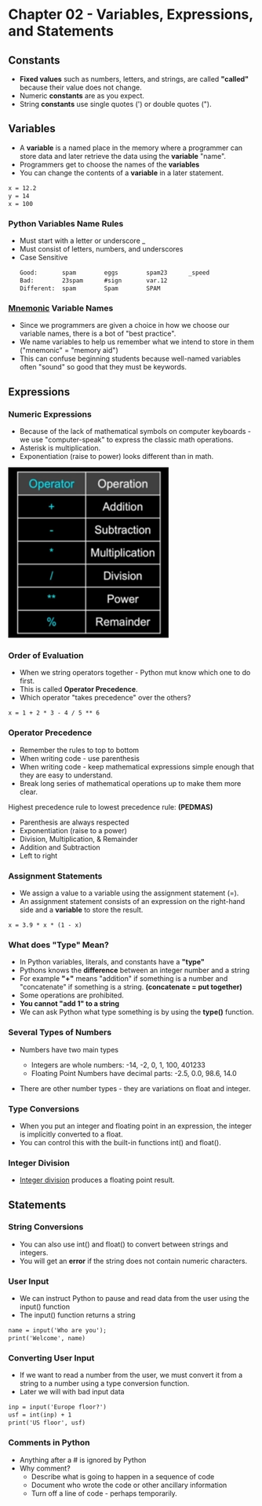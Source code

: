 # Chapter 02 - Variables, Expressions, and Statements

## Constants

- **Fixed values** such as numbers, letters, and strings, are called **"called"** because their value does not change.
- Numeric **constants** are as you expect.
- String **constants** use single quotes (') or double quotes (").

## Variables

- A **variable** is a named place in the memory where a programmer can store data and later retrieve the data using the **variable** "name".
- Programmers get to choose the names of the **variables**
- You can change the contents of a **variable** in a later statement.
```
x = 12.2
y = 14
x = 100
```

### Python Variables Name Rules

- Must start with a letter or underscore _
- Must consist of letters, numbers, and underscores
- Case Sensitive
    ```
    Good:       spam        eggs        spam23      _speed
    Bad:        23spam      #sign       var.12
    Different:  spam        Spam        SPAM
    ```

### [Mnemonic](https://en.wikipedia.org/wiki/Mnemonic) Variable Names

- Since we programmers are given a choice in how we choose our variable names, there is a bot of "best practice".
- We name variables to help us remember what we intend to store in them ("mnemonic" = "memory aid")
- This can confuse beginning students because well-named variables often "sound" so good that they must be keywords.

## Expressions

### Numeric Expressions

- Because of the lack of mathematical symbols on computer keyboards - we use "computer-speak" to express the classic math operations.
- Asterisk is multiplication.
- Exponentiation (raise to power) looks different than in math.

![Expressions](../assets/operators.png)

### Order of Evaluation

- When we string operators together - Python mut know which one to do first.
- This is called **Operator Precedence**.
- Which operator "takes precedence" over the others?

```
x = 1 + 2 * 3 - 4 / 5 ** 6
```

### Operator Precedence
 
- Remember the rules to top to bottom
- When writing code - use parenthesis
- When writing code - keep mathematical expressions simple enough that they are easy to understand.
- Break long series of mathematical operations up to make them more clear.

Highest precedence rule to lowest precedence rule: **(PEDMAS)**
- Parenthesis are always respected
- Exponentiation (raise to a power)
- Division, Multiplication, & Remainder
- Addition and Subtraction
- Left to right


### Assignment Statements

- We assign a value to a variable using the assignment statement (=).
- An assignment statement consists of an expression on the right-hand side and a **variable** to store the result.

```
x = 3.9 * x * (1 - x)
```

### What does "Type" Mean?

- In Python variables, literals, and constants have a **"type"**
- Pythons knows the **difference** between an integer number and a string
- For example **"+"** means "addition" if something is a number and "concatenate" if something is a string. **(concatenate = put together)**
- Some operations are prohibited.
- **You cannot "add 1" to a string**
- We can ask Python what type something is by using the **type()** function.

### Several Types of Numbers

- Numbers have two main types
    - Integers are whole numbers: -14, -2, 0, 1, 100, 401233
    - Floating Point Numbers have decimal parts: -2.5, 0.0, 98.6, 14.0

- There are other number types - they are variations on float and integer.

### Type Conversions

- When you put an integer and floating point in an expression, the integer is implicitly converted to a float.
- You can control this with the built-in functions int() and float().

### Integer Division

- [Integer division](./py4e/int-div.py) produces a floating point result.

## Statements

### String Conversions

- You can also use int() and float() to convert between strings and integers.
- You will get an **error** if the string does not contain numeric characters.

### User Input 

- We can instruct Python to pause and read data from the user using the input() function
- The input() function returns a string

```
name = input('Who are you');
print('Welcome', name)
```

### Converting User Input

- If we want to read a number from the user, we must convert it from a string to a number using a type conversion function.
- Later we will with bad input data

```
inp = input('Europe floor?')
usf = int(inp) + 1
print('US floor', usf)
```

### Comments in Python

- Anything after a # is ignored by Python
- Why comment?
    - Describe what is going to happen in a sequence of code
    - Document who wrote the code or other ancillary information
    - Turn off a line of code - perhaps temporarily.
